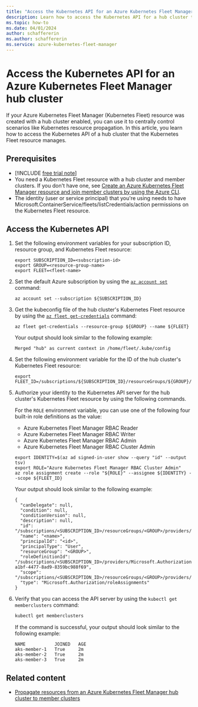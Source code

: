 ```yaml
---
title: "Access the Kubernetes API for an Azure Kubernetes Fleet Manager Hub Cluster"
description: Learn how to access the Kubernetes API for a hub cluster that an Azure Kubernetes Fleet Manager resource manages.
ms.topic: how-to
ms.date: 04/01/2024
author: schaffererin
ms.author: schaffererin
ms.service: azure-kubernetes-fleet-manager
---
```


# Access the Kubernetes API for an Azure Kubernetes Fleet Manager hub cluster

If your Azure Kubernetes Fleet Manager (Kubernetes Fleet) resource was created with a hub cluster enabled, you can use it to centrally control scenarios like Kubernetes resource propagation. In this article, you learn how to access the Kubernetes API of a hub cluster that the Kubernetes Fleet resource manages.

## Prerequisites

* [!INCLUDE [free trial note](~/reusable-content/ce-skilling/azure/includes/quickstarts-free-trial-note.md)]
* You need a Kubernetes Fleet resource with a hub cluster and member clusters. If you don't have one, see [Create an Azure Kubernetes Fleet Manager resource and join member clusters by using the Azure CLI](quickstart-create-fleet-and-members.md).
* The identity (user or service principal) that you're using needs to have Microsoft.ContainerService/fleets/listCredentials/action permissions on the Kubernetes Fleet resource.

## Access the Kubernetes API

1. Set the following environment variables for your subscription ID, resource group, and Kubernetes Fleet resource:

    ```azurecli-interactive
    export SUBSCRIPTION_ID=<subscription-id>
    export GROUP=<resource-group-name>
    export FLEET=<fleet-name>
    ```

2. Set the default Azure subscription by using the [`az account set`][az-account-set] command:

    ```azurecli-interactive
    az account set --subscription ${SUBSCRIPTION_ID}
    ```

3. Get the kubeconfig file of the hub cluster's Kubernetes Fleet resource by using the [`az fleet get-credentials`][az-fleet-get-credentials] command:

    ```azurecli-interactive
    az fleet get-credentials --resource-group ${GROUP} --name ${FLEET}
    ```

   Your output should look similar to the following example:

    ```output
    Merged "hub" as current context in /home/fleet/.kube/config
    ```

4. Set the following environment variable for the ID of the hub cluster's Kubernetes Fleet resource:

    ```azurecli-interactive
    export FLEET_ID=/subscriptions/${SUBSCRIPTION_ID}/resourceGroups/${GROUP}/providers/Microsoft.ContainerService/fleets/${FLEET}
    ```

5. Authorize your identity to the Kubernetes API server for the hub cluster's Kubernetes Fleet resource by using the following commands.

   For the `ROLE` environment variable, you can use one of the following four built-in role definitions as the value:

    * Azure Kubernetes Fleet Manager RBAC Reader
    * Azure Kubernetes Fleet Manager RBAC Writer
    * Azure Kubernetes Fleet Manager RBAC Admin
    * Azure Kubernetes Fleet Manager RBAC Cluster Admin

    ```azurecli-interactive
    export IDENTITY=$(az ad signed-in-user show --query "id" --output tsv)
    export ROLE="Azure Kubernetes Fleet Manager RBAC Cluster Admin"
    az role assignment create --role "${ROLE}" --assignee ${IDENTITY} --scope ${FLEET_ID}
    ```

   Your output should look similar to the following example:

    ```output
    {
      "canDelegate": null,
      "condition": null,
      "conditionVersion": null,
      "description": null,
      "id": "/subscriptions/<SUBSCRIPTION_ID>/resourceGroups/<GROUP>/providers/Microsoft.ContainerService/fleets/<FLEET>/providers/Microsoft.Authorization/roleAssignments/<assignment>",
      "name": "<name>",
      "principalId": "<id>",
      "principalType": "User",
      "resourceGroup": "<GROUP>",
      "roleDefinitionId": "/subscriptions/<SUBSCRIPTION_ID>/providers/Microsoft.Authorization/roleDefinitions/18ab4d3d-a1bf-4477-8ad9-8359bc988f69",
      "scope": "/subscriptions/<SUBSCRIPTION_ID>/resourceGroups/<GROUP>/providers/Microsoft.ContainerService/fleets/<FLEET>",
      "type": "Microsoft.Authorization/roleAssignments"
    }
    ```

6. Verify that you can access the API server by using the `kubectl get memberclusters` command:

    ```bash
    kubectl get memberclusters
    ```

   If the command is successful, your output should look similar to the following example:

    ```output
    NAME           JOINED   AGE
    aks-member-1   True     2m
    aks-member-2   True     2m
    aks-member-3   True     2m
    ```

## Related content

* [Propagate resources from an Azure Kubernetes Fleet Manager hub cluster to member clusters](./quickstart-resource-propagation.md)

<!-- LINKS --->
[az-fleet-get-credentials]: /cli/azure/fleet#az-fleet-get-credentials
[az-account-set]: /cli/azure/account#az-account-set
